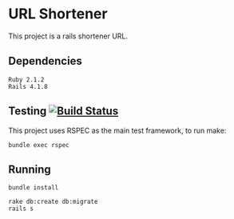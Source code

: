 # URL Shortener

This project is a rails shortener URL.

## Dependencies

``Ruby 2.1.2``<br/>
``Rails 4.1.8``<br/>

## Testing [![Build Status](https://semaphoreci.com/api/v1/projects/3d114f13-aa37-4a19-b49f-d117c2714e4b/445125/badge.svg)](https://semaphoreci.com/wjsf/url-shortener)

This project uses RSPEC as the main test framework, to run make:

`` bundle exec rspec ``

## Running

``bundle install``<br/>

``rake db:create db:migrate``<br/>
``rails s``<br/>
